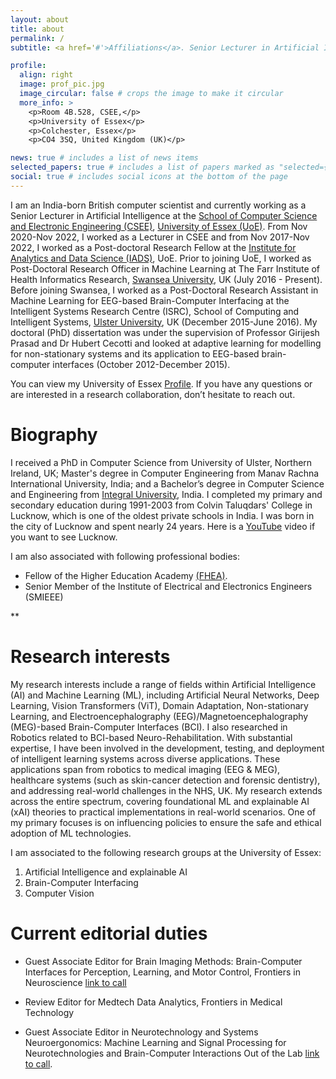 ```yaml
---
layout: about
title: about
permalink: /
subtitle: <a href='#'>Affiliations</a>. Senior Lecturer in Artificial Intelligence, University of Essex

profile:
  align: right
  image: prof_pic.jpg
  image_circular: false # crops the image to make it circular
  more_info: >
    <p>Room 4B.528, CSEE,</p>
    <p>University of Essex</p>
    <p>Colchester, Essex</p>
    <p>CO4 3SQ, United Kingdom (UK)</p>

news: true # includes a list of news items
selected_papers: true # includes a list of papers marked as "selected={true}"
social: true # includes social icons at the bottom of the page
---
```

I am an India-born British computer scientist and currently working as a Senior Lecturer in Artificial Intelligence at the [School of Computer Science and Electronic Engineering (CSEE)](https://www.essex.ac.uk/departments/computer-science-and-electronic-engineering), [University of Essex (UoE)](https://www.essex.ac.uk/). From Nov 2020-Nov 2022, I worked as a Lecturer in CSEE and from Nov 2017-Nov 2022, I worked as a Post-doctoral Research Fellow at the [Institute for Analytics and Data Science (IADS)](https://www.essex.ac.uk/centres-and-institutes/institute-for-analytics-and-data-science), UoE. Prior to joining UoE, I worked as Post-Doctoral Research Officer in Machine Learning at The Farr Institute of Health Informatics Research, [Swansea University](https://www.swansea.ac.uk/), UK (July 2016 - Present). Before joining Swansea, I worked as a Post-Doctoral Research Assistant in Machine Learning for EEG-based Brain-Computer Interfacing at the Intelligent Systems Research Centre (ISRC), School of Computing and Intelligent Systems, [Ulster University](https://www.ulster.ac.uk/), UK (December 2015-June 2016). My doctoral (PhD) dissertation was under the supervision of Professor Girijesh Prasad and Dr Hubert Cecotti and looked at adaptive learning for modelling for non-stationary systems and its application to EEG-based brain-computer interfaces (October 2012-December 2015).

You can view my University of Essex [Profile](https://www.essex.ac.uk/people/razah72409). If you have any questions or are interested in a research collaboration, don’t hesitate to reach out. 

Biography
======
I received a PhD in Computer Science from University of Ulster, Northern Ireland, UK; Master's degree in Computer Engineering from Manav Rachna International University, India; and a Bachelor’s degree in Computer Science and Engineering from [Integral University](http://iul.ac.in/), India. I completed my primary and secondary education during 1991-2003 from Colvin Taluqdars' College in Lucknow, which is one of the oldest private schools in India. I was born in the city of Lucknow and spent nearly 24 years. Here is a [YouTube](https://www.youtube.com/watch?v=dS2fpg-SdJ8) video if you want to see Lucknow. 


I am also associated with following professional bodies: 

* Fellow of the Higher Education Academy [(FHEA)](https://www.advance-he.ac.uk/fellowship/fellowship). 
* Senior Member of the Institute of Electrical and Electronics Engineers (SMIEEE)

**

Research interests
======
My research interests include a range of fields within Artificial Intelligence (AI) and Machine Learning (ML), including Artificial Neural Networks, Deep Learning, Vision Transformers (ViT), Domain Adaptation, Non-stationary Learning, and Electroencephalography (EEG)/Magnetoencephalography (MEG)-based Brain-Computer Interfaces (BCI). I also researched in Robotics related to BCI-based Neuro-Rehabilitation. With substantial expertise, I have been involved in the development, testing, and deployment of intelligent learning systems across diverse applications. These applications span from robotics to medical imaging (EEG & MEG), healthcare systems (such as skin-cancer detection and forensic dentistry), and addressing real-world challenges in the NHS, UK. My research extends across the entire spectrum, covering foundational ML and explainable AI (xAI) theories to practical implementations in real-world scenarios. One of my primary focuses is on influencing policies to ensure the safe and ethical adoption of ML technologies.

I am associated to the following research groups at the University of Essex:
1. Artificial Intelligence and explainable AI
2. Brain-Computer Interfacing
3. Computer Vision


Current editorial duties
======

* Guest Associate Editor for Brain Imaging Methods: Brain-Computer Interfaces for Perception, Learning, and Motor Control, Frontiers in Neuroscience [link to call](https://www.frontiersin.org/research-topics/11139/brain-computer-interfaces-for-perception-learning-and-motor-control)

* Review Editor for Medtech Data Analytics, Frontiers in Medical Technology

* Guest Associate Editor in Neurotechnology and Systems Neuroergonomics: Machine Learning and Signal Processing for Neurotechnologies and Brain-Computer Interactions Out of the Lab [link to call](https://www.frontiersin.org/research-topics/17467/machine-learning-and-signal-processing-for-neurotechnologies-and-brain-computer-interactions-out-of).


<!-- Put your address / P.O. box / other info right below your picture. You can also disable any of these elements by editing `profile` property of the YAML header of your `_pages/about.md`. Edit `_bibliography/papers.bib` and Jekyll will render your [publications page](/al-folio/publications/) automatically.

Link to your social media connections, too. This theme is set up to use [Font Awesome icons](https://fontawesome.com/) and [Academicons](https://jpswalsh.github.io/academicons/), like the ones below. Add your Facebook, Twitter, LinkedIn, Google Scholar, or just disable all of them.
 -->